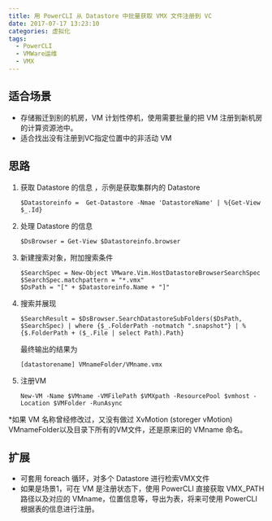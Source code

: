 ```yaml
---
title: 用 PowerCLI 从 Datastore 中批量获取 VMX 文件注册到 VC
date: 2017-07-17 13:23:10
categories: 虚拟化
tags:
  - PowerCLI
  - VMWare运维
  - VMX
---
```


## 适合场景
  - 存储搬迁到别的机房，VM 计划性停机，使用需要批量的把 VM 注册到新机房的计算资源池中。
  - 适合找出没有注册到VC指定位置中的非活动 VM

## 思路
1. 获取 Datastore 的信息 ，示例是获取集群内的 Datastore
    ```
    $Datastoreinfo =  Get-Datastore -Nmae 'DatastoreName' | %{Get-View $_.Id}
    ```
2. 处理 Datastore 的信息
    ```
    $DsBrowser = Get-View $Datastoreinfo.browser
    ```
3. 新建搜索对象，附加搜索条件
    ```
   $SearchSpec = New-Object VMware.Vim.HostDatastoreBrowserSearchSpec
   $SearchSpec.matchpattern = "*.vmx"
   $DsPath = "[" + $Datastoreinfo.Name + "]"
    ```
4. 搜索并展现
    ```
   $SearchResult = $DsBrowser.SearchDatastoreSubFolders($DsPath, $SearchSpec) | where {$_.FolderPath -notmatch ".snapshot"} | %{$.FolderPath + ($_.File | select Path).Path}
    ```
    最终输出的结果为
    ```
    [datastorename] VMnameFolder/VMname.vmx
    ```

5. 注册VM
    ```
    New-VM -Name $VMname -VMFilePath $VMXpath -ResourcePool $vmhost -Location $VMFolder -RunAsync
    ```
    
*如果 VM 名称曾经修改过，又没有做过 XvMotion (storeger vMotion) VMnameFolder以及目录下所有的VM文件，还是原来旧的 VMname 命名。

## 扩展
  - 可套用 foreach 循环，对多个 Datastore 进行检索VMX文件
  - 如果是场景1，可在 VM 是注册状态下，使用 PowerCLI 直接获取 VMX_PATH 路径以及对应的 VMname，位置信息等，导出为表，将来可使用 PowerCLI 根据表的信息进行注册。
   
